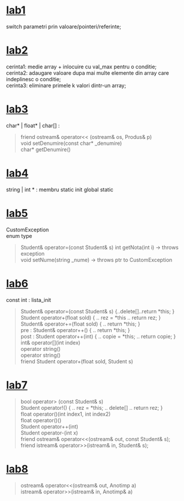# [lab1](https://github.com/standr3/OopLabs/blob/main/1/laborator01.cpp)  
switch parametri prin valoare/pointeri/referinte;  
# [lab2](https://github.com/standr3/OopLabs/blob/main/2/lab2.cpp)  
cerinta1: medie array + inlocuire cu val_max pentru o conditie;  
cerinta2: adaugare valoare dupa mai multe elemente din array care indeplinesc o conditie;  
cerinta3: eliminare primele k valori dintr-un array;  
# [lab3](https://github.com/standr3/OopLabs/blob/main/3/lab3.cpp)
char* | float* | char[] :   
> friend ostream& operator<< (ostream& os, Produs& p)  
> void setDenumire(const char* _denumire)   
> char* getDenumire()  
# [lab4](https://github.com/standr3/OopLabs/blob/main/4/lab4.cpp)  
string | int * : 
membru static
init global static 
# [lab5](https://github.com/standr3/OopLabs/blob/main/5/lab5.cpp)
CustomException  
enum type
> Student& operator=(const Student& s)
> int getNota(int i) -> throws exception  
> void setNume(string _nume) -> throws ptr to CustomException  
# [lab6](https://github.com/standr3/OopLabs/blob/main/6/lab6.cpp)
const int :
lista_init  
> Student& operator=(const Student& s) {..delete[]..return *this; }  
> Student operator+(float sold) { ..  rez = *this .. return rez; }  
> Student& operator+=(float sold) { .. return *this; }  
> pre : Student& operator++() { .. return *this; }   
> post : Student operator++(int) { .. copie = *this; .. return copie; }  
> int& operator[](int index)   
> operator string()  
> operator string()  
> friend Student operator+(float sold, Student s)
# [lab7](https://github.com/standr3/OopLabs/blob/main/7/lab07.cpp)
> bool operator> (const Student& s)  
> Student operator!() { .. rez = *this; .. delete[] .. return rez; }  
> float operator()(int index1, int index2)  
> float operator()()  
> Student operator++(int)  
> Student operator-(int x)  
> friend ostream& operator<<(ostream& out, const Student& s);  
> friend istream& operator>>(istream& in, Student& s);  
# [lab8](https://github.com/standr3/OopLabs/blob/main/8/lab8.cpp)
> ostream& operator<<(ostream& out, Anotimp a)  
> istream& operator>>(istream& in, Anotimp& a)  
